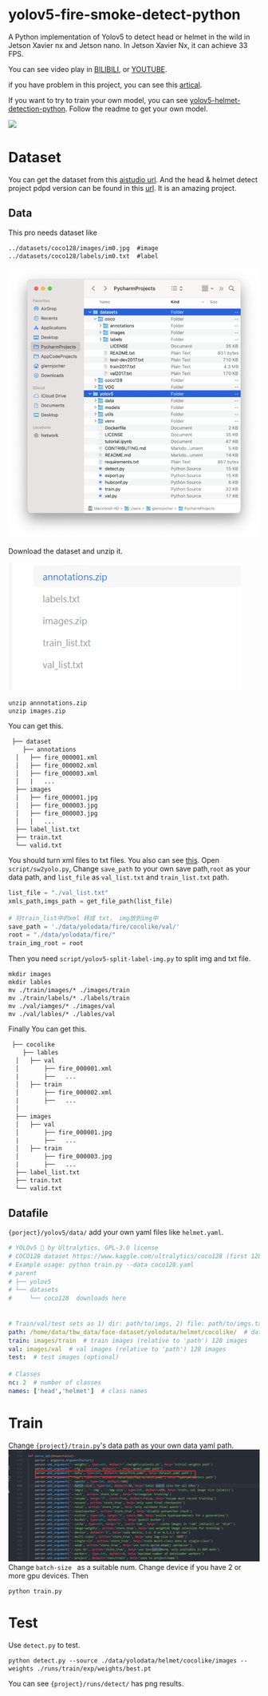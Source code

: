 # yolov5-fire-smoke-detect-python
A Python implementation of Yolov5 to detect head or helmet in the wild in Jetson Xavier nx and Jetson nano.  In Jetson Xavier Nx, it can achieve 33 FPS.

You can see video play in [BILIBILI](https://www.bilibili.com/video/BV1Kv411M7u2/), or [YOUTUBE](https://www.youtube.com/watch?v=ZFCIcMngP08).

if you have problem in this project, you can see this [artical](https://blog.csdn.net/weixin_42264234/article/details/121241573).

If you want to try to train your own model, you can see [yolov5-helmet-detection-python](https://github.com/RichardoMrMu/yolov5-helmet-detection-python). Follow the readme to get your own model.

<img src="assets/helmet.gif" >

# Dataset
You can get the dataset from this [aistudio url](https://aistudio.baidu.com/aistudio/datasetdetail/50329). And the head & helmet detect project pdpd version can be found in this [url](https://github.com/PaddlePaddle/awesome-DeepLearning/tree/master/Paddle_Enterprise_CaseBook/Hemtle%20Detection). It is an amazing project.

## Data
This pro needs dataset like 
```
../datasets/coco128/images/im0.jpg  #image
../datasets/coco128/labels/im0.txt  #label
```

<img src="assets/data.png" >

Download the dataset and unzip it. 

<img src="assets/data2.png" >

```shell
unzip annnotations.zip
unzip images.zip
```
You can get this.
```
 ├── dataset
	├── annotations
  │   ├── fire_000001.xml
  │   ├── fire_000002.xml
  │   ├── fire_000003.xml
  │   |   ...
  ├── images
  │   ├── fire_000001.jpg
  │   ├── fire_000003.jpg
  │   ├── fire_000003.jpg
  │   |   ...
  ├── label_list.txt
  ├── train.txt
  └── valid.txt
```
You should turn xml files to txt files. You also can see [this](https://github.com/ultralytics/yolov5/wiki/Train-Custom-Data
). 
Open `script/sw2yolo.py`, Change `save_path` to your own save path,`root` as your data path, and `list_file` as `val_list.txt` and `train_list.txt` path.

```Python
list_file = "./val_list.txt"
xmls_path,imgs_path = get_file_path(list_file)

# 将train_list中的xml 转成 txt， img放到img中
save_path = './data/yolodata/fire/cocolike/val/'
root = "./data/yolodata/fire/"
train_img_root = root 
```

Then you need `script/yolov5-split-label-img.py` to split img and txt file.


```shell
mkdir images
mkdir lables
mv ./train/images/* ./images/train
mv ./train/labels/* ./labels/train
mv ./val/iamges/* ./images/val
mv ./val/lables/* ./lables/val
```

Finally You can get this.
```
 ├── cocolike
	├── lables
  │   ├── val 
  │       ├── fire_000001.xml
  |       ├──   ...
  │   ├── train
  │       ├── fire_000002.xml
  |       ├──   ...
  │   
  ├── images
  │   ├── val 
  │       ├── fire_000001.jpg
  |       ├──   ...
  │   ├── train
  │       ├── fire_000003.jpg
  |       ├──   ...
  ├── label_list.txt
  ├── train.txt
  └── valid.txt
```
## Datafile
`{porject}/yolov5/data/` add your own yaml files like `helmet.yaml`.
```yaml
# YOLOv5 🚀 by Ultralytics, GPL-3.0 license
# COCO128 dataset https://www.kaggle.com/ultralytics/coco128 (first 128 images from COCO train2017)
# Example usage: python train.py --data coco128.yaml
# parent
# ├── yolov5
# └── datasets
#     └── coco128  downloads here


# Train/val/test sets as 1) dir: path/to/imgs, 2) file: path/to/imgs.txt, or 3) list: [path/to/imgs1, path/to/imgs2, ..]
path: /home/data/tbw_data/face-dataset/yolodata/helmet/cocolike/  # dataset root dir
train: images/train  # train images (relative to 'path') 128 images
val: images/val  # val images (relative to 'path') 128 images
test:  # test images (optional)

# Classes
nc: 2  # number of classes
names: ['head','helmet']  # class names
```

# Train
Change `{project}/train.py`'s data path as your own data yaml path.
<img src="assets/train.png" >
Change `batch-size ` as a suitable num. Change device if you have 2 or more gpu devices.
Then 

```shell
python train.py
```

# Test
Use `detect.py` to test.

```shell
python detect.py --source ./data/yolodata/helmet/cocolike/images --weights ./runs/train/exp/weights/best.pt
```
You can see `{project}/runs/detect/` has png results.